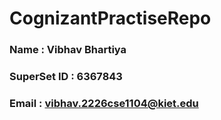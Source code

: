 # CognizantPractiseRepo


### Name : Vibhav Bhartiya
### SuperSet ID : 6367843
### Email : vibhav.2226cse1104@kiet.edu